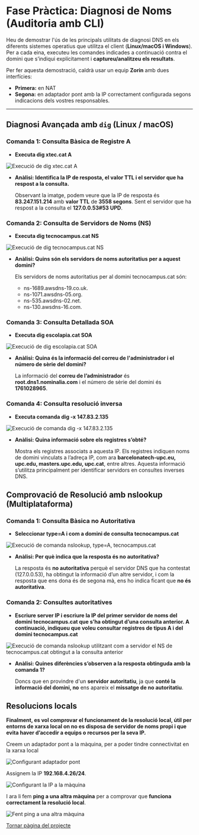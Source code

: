 
# Fase Pràctica: Diagnosi de Noms (Auditoria amb CLI)

Heu de demostrar l'ús de les principals utilitats de diagnosi DNS en els diferents sistemes operatius que utilitza el client (**Linux/macOS i Windows**).  
Per a cada eina, executeu les comandes indicades a continuació contra el domini que s’indiqui explícitament i **captureu/analitzeu els resultats**.

Per fer aquesta demostració, caldrà usar un equip **Zorin** amb dues interfícies:
- **Primera:** en NAT  
- **Segona:** en adaptador pont amb la IP correctament configurada segons indicacions dels vostres responsables.

---

## Diagnosi Avançada amb `dig` (Linux / macOS)

### Comanda 1: Consulta Bàsica de Registre A

- **Executa dig xtec.cat A**

<img src="img/3.png" alt="Execució de dig xtec.cat A">

- **Anàlisi: Identifica la IP de resposta, el valor TTL i el servidor que ha respost a la consulta.**

  Observant la imatge, podem veure que la IP de resposta és **83.247.151.214** amb **valor TTL** de **3558 segons**. Sent el servidor que ha respost a la consulta el **127.0.0.53#53 UPD**.

### Comanda 2: Consulta de Servidors de Noms (NS)

- **Executa dig tecnocampus.cat NS**

<img src="img/4.png" alt="Execució de dig tecnocampus.cat NS">

- **Anàlisi: Quins són els servidors de noms autoritatius per a aquest domini?**

  Els servidors de noms autoritatius per al domini tecnocampus.cat són:
  - ns-1689.awsdns-19.co.uk.
  - ns-1071.awsdns-05.org.
  - ns-535.awsdns-02.net.
  - ns-130.awsdns-16.com.

### Comanda 3: Consulta Detallada SOA

- **Executa dig escolapia.cat SOA**

<img src="img/5.png" alt="Execució de dig escolapia.cat SOA">

- **Anàlisi: Quina és la informació del correu de l'administrador i el número de sèrie del domini?**

  La informació del **correu de l’administrador** és **root.dns1.nominalia.com** i el número de sèrie del domini és **1761028965**.

### Comanda 4: Consulta resolució inversa

- **Executa comanda dig -x 147.83.2.135**

<img src="img/6.png" alt="Execució de comanda dig -x 147.83.2.135">

- **Anàlisi: Quina informació sobre els registres s’obté?**

  Mostra els registres associats a aquesta IP. Els registres indiquen noms de domini vinculats a l’adreça IP, com ara **barcelonatech-upc.eu, upc.edu, masters.upc.edu, upc.cat**, entre altres. Aquesta informació s’utilitza principalment per identificar servidors en consultes inverses DNS.

## Comprovació de Resolució amb nslookup (Multiplataforma)

### Comanda 1: Consulta Bàsica no Autoritativa

- **Seleccionar type=A i com a domini de consulta tecnocampus.cat**

<img src="img/7.png" alt="Execució de comanda nslookup, type=A, tecnocampus.cat">

- **Anàlisi: Per què indica que la resposta és no autoritativa?**

  La resposta és **no autoritativa** perquè el servidor DNS que ha contestat (127.0.0.53), ha obtingut la informació d’un altre servidor, i com la resposta que ens dona és de segona mà, ens ho indica ficant que **no és autoritativa**.

### Comanda 2: Consultes autoritatives

- **Escriure server IP i escriure la IP del primer servidor de noms del domini tecnocampus.cat que s’ha obtingut d’una consulta anterior. A continuació, indiqueu que voleu consultar registres de tipus A i del domini tecnocampus.cat**

<img src="img/8.png" alt="Execució de comanda nslookup utilitzant com a servidor el NS de tecnocampus.cat obtingut a la consulta anterior">

- **Anàlisi: Quines diferències s’observen a la resposta obtinguda amb la comanda 1?**

  Doncs que en provindre d'un **servidor autoritatiu**, ja que **conté la informació del domini, no** ens apareix el **missatge de no autoritatiu**.

## Resolucions locals

**Finalment, es vol comprovar el funcionament de la resolució local, útil per entorns de xarxa local on no es disposa de servidor de noms propi i que evita haver d’accedir a equips o recursos per la seva IP.**

Creem un adaptador pont a la màquina, per a poder tindre connectivitat en la xarxa local

<img src="img/2.png" alt="Configurant adaptador pont">

Assignem la IP **192.168.4.26/24**.

<img src="img/1.png" alt="Configurant la IP a la màquina">

I ara li fem **ping a una altra màquina** per a comprovar que **funciona correctament la resolució local**.

<img src="img/9.png" alt="Fent ping a una altra màquina">

[Tornar pàgina del projecte](../README.md)

